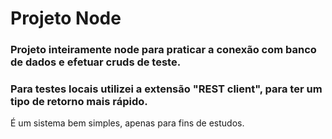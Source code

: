 # Projeto Node

### Projeto inteiramente node para praticar a conexão com banco de dados e efetuar cruds de teste.
### Para testes locais utilizei a extensão "REST client", para ter um tipo de retorno mais rápido.

É um sistema bem simples, apenas para fins de estudos.
